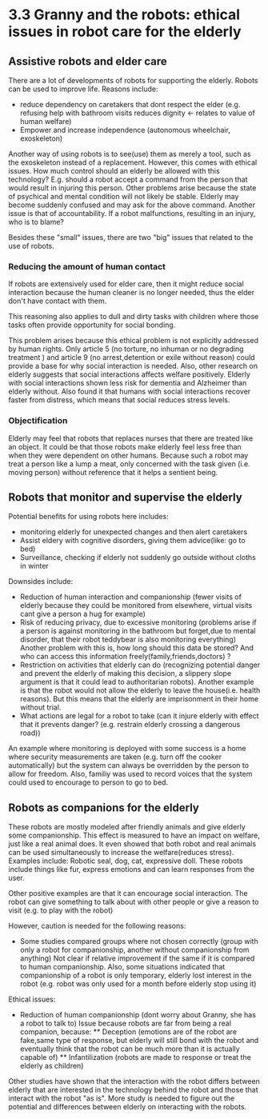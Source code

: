 # 3.3 Granny and the robots: ethical issues in robot care for the elderly

## Assistive robots and elder care

There are a lot of developments of robots for supporting the elderly.
Robots can be used to improve life. Reasons include:

* reduce dependency on caretakers that dont respect the elder (e.g.
  refusing help with bathroom visits reduces dignity <- relates to value of human welfare)
* Empower and increase independence (autonomous wheelchair, exoskeleton)

Another way of using robots is to see(use) them as merely a tool, such as the exoskeleton instead
of a replacement.
However, this comes with ethical issues. How much control should an elderly be allowed with this
technology? E.g. should a robot accept a command from the person that would result in injuring this person.
Other problems arise because the state of psychical and mental condition will not likely be stable. Elderly
may become suddenly confused and may ask for the above command.
Another issue is that of accountability. If a robot malfunctions, resulting in an injury, who is to blame?

Besides these "small" issues, there are two "big" issues that related to the use of robots.

### Reducing the amount of human contact

If robots are extensively used for elder care, then it might reduce social interaction
because the human cleaner is no longer needed, thus the elder don't have contact with
them.

This reasoning also applies to dull and dirty tasks with children where those tasks often
provide opportunity for social bonding.

This problem arises because this ethical problem is not explicitly addressed by human rights.
Only article 5 (no torture, no inhuman or no degrading treatment ) and article 9
(no arrest,detention or exile without reason) could provide a base for why social interaction is needed.
Also, other research on elderly suggests that social interactions affects welfare positively.
Elderly with social interactions shown less risk for dementia and Alzheimer than elderly without.
Also found it that humans with social interactions recover faster from distress, which means that social
reduces stress levels.

### Objectification

Elderly may feel that robots that replaces nurses that there are treated like an object.
It could be that those robots make elderly feel less free than when they were dependent on
other humans. Because such a robot may treat a person like a lump a meat, only concerned
with the task given (i.e. moving person) without reference that it helps a sentient being.

## Robots that monitor and supervise the elderly

Potential benefits for using robots here includes:

* monitoring elderly for unexpected changes and then alert caretakers
* Assist eldery with cognitive disorders, giving them advice(like: go to bed)
* Surveillance, checking if elderly not suddenly go outside without cloths in winter

Downsides include:

* Reduction of human interaction and companionship (fewer visits of elderly because they could be monitored from elsewhere,
  virtual visits cant give a person a hug for example)
* Risk of reducing privacy, due to excessive monitoring (problems arise if a person is against monitoring in the bathroom but
  forget,due to mental disorder, that their robot teddybear is also monitoring everything)
Another problem with this is, how long should this data be stored? And who can access this information freely(family,friends,doctors) ?
* Restriction on activities that elderly can do (recognizing potential danger and prevent the elderly of making this decision, a slippery
  slope argument is that it could lead to authoritarian robots).
Another example is that the robot would not allow the elderly to leave the house(i.e. health reasons). But this means
that the elderly are imprisonment in their home without trial.
* What actions are legal for a robot to take (can it injure elderly with effect that it prevents danger? (e.g. restrain elderly crossing
  a dangerous road))

An example where monitoring is deployed with some success is a home where security measurements are taken (e.g. turn off the cooker automatically)
but the system can always be overridden by the person to allow for freedom. Also, familiy was used to record voices that the system could used to
encourage to person to go to bed.

## Robots as companions for the elderly

These robots are mostly modeled after friendly animals and give elderly some companionship.
This effect is measured to have an impact on welfare, just like a real animal does. It even showed
that both robot and real animals can be used simultaneously to increase the welfare(reduces stress).
Examples include: Robotic seal, dog, cat, expressive doll. These robots include things like fur, express
emotions and can learn responses from the user.

Other positive examples are that it can encourage social interaction. The robot can give something to talk
about with other people or give a reason to visit (e.g. to play with the robot)

However, caution is needed for the following reasons:
* Some studies compared groups where not chosen correctly (group with only a robot for companionship, another without companionship from anything)
Not clear if relative improvement if the same if it is compared to human companionship. Also, some situations indicated that companionship of a robot
is only temporary, elderly lost interest in the robot (e.g. robot was only used for a month before elderly stop using it)

Ethical issues:
* Reduction of human companionship (dont worry about Granny, she has a robot to talk to)
Issue because robots are far from being a real companion, because:
    ** Deception (emotions are of the robot are fake,same type of response, but elderly will still bond with the robot and eventually think that the robot can be much more than it is actually capable of)
    ** Infantilization (robots are made to response or treat the elderly as children)

Other studies have shown that the interaction with the robot differs between elderly that are interested in the technology behind the robot and those
that interact with the robot "as is". More study is needed to figure out the potential and differences between elderly on interacting with the robots.

